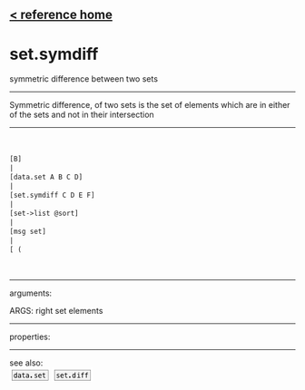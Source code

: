 [< reference home](ceammc_lib.html)
---

# set.symdiff


symmetric difference between two sets

---

Symmetric difference, of two sets is the set of elements which are in either of
            the sets and not in their intersection<br>


---


```


[B]
|
[data.set A B C D]
|
[set.symdiff C D E F]
|
[set->list @sort]
|
[msg set]
|
[ (

            
```

---
arguments:

ARGS: right set elements<br>

---
properties:


---
see also:<br>
[![data.set](img/object_data.set.png)](data.set.html)
[![set.diff](img/object_set.diff.png)](set.diff.html)
